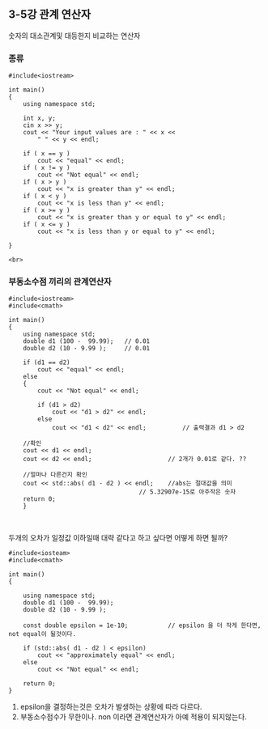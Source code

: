 ## 3-5강 관계 연산자
숫자의 대소관계및 대등한지 비교하는 연산자
<br>

### 종류

	#include<iostream>

	int main()
	{
		using namespace std;

		int x, y;
		cin x >> y;
		cout << "Your input values are : " << x <<
			" " << y << endl;

		if ( x == y )
			cout << "equal" << endl;
		if ( x != y )
			cout << "Not equal" << endl;
		if ( x > y )
			cout << "x is greater than y" << endl;
		if ( x < y )
			cout << "x is less than y" << endl;
		if ( x >= y )
			cout << "x is greater than y or equal to y" << endl;
		if ( x <= y )
			cout << "x is less than y or equal to y" << endl;

	}

	<br>

### 부동소수점 끼리의 관계연산자

	#include<iostream>
	#include<cmath>

	int main()
	{
		using namespace std;
		double d1 (100 -  99.99);	// 0.01
		double d2 (10 - 9.99 );		// 0.01

		if (d1 == d2)
			cout << "equal" << endl;
		else
		{
			cout << "Not equal" << endl;
			
			if (d1 > d2) 
				cout << "d1 > d2" << endl;
			else
				cout << "d1 < d2" << endl;			// 출력결과 d1 > d2
		
		//확인
		cout << d1 << endl;
		cout << d2 << endl;						// 2개가 0.01로 같다. ?? 
		
		//얼마나 다른건지 확인
		cout << std::abs( d1 - d2 ) << endl;	//abs는 절대값을 의미
										// 5.32907e-15로 아주작은 숫자
		return 0;
		}
<br>

 두개의 오차가 일정값 이하일때 대략 같다고 하고 싶다면 어떻게 하면 될까?

	#include<iosteam>
	#include<cmath>

	int main()
	{
	
		using namespace std;
		double d1 (100 -  99.99);	
		double d2 (10 - 9.99 );		

		const double epsilon = 1e-10;			// epsilon 을 더 작게 한다면, not equal이 될것이다.

		if (std::abs( d1 - d2 ) < epsilon)
			cout << "approximately equal" << endl;
		else 
			cout << "Not equal" << endl;

		return 0;
	}

1. epsilon을 결정하는것은 오차가 발생하는 상황에 따라 다르다.
2. 부동소수점수가 무한이나. non 이라면 관계연산자가 아예 적용이 되지않는다.
